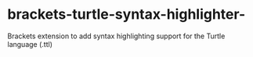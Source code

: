 brackets-turtle-syntax-highlighter-
===================================

Brackets extension to add syntax highlighting support for the Turtle language (.ttl)
